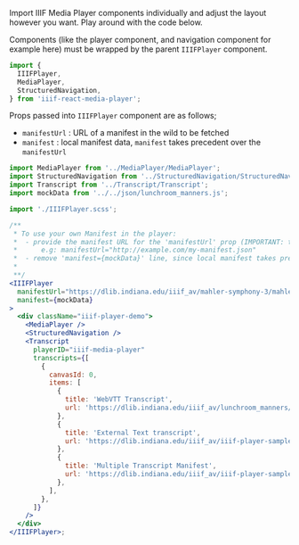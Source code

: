 Import IIIF Media Player components individually and adjust the layout however you want. Play around with the code below.

Components (like the player component, and navigation component for example here) must be wrapped by the parent `IIIFPlayer` component.

```js static
import {
  IIIFPlayer,
  MediaPlayer,
  StructuredNavigation,
} from 'iiif-react-media-player';
```

Props passed into `IIIFPlayer` component are as follows;

- `manifestUrl` : URL of a manifest in the wild to be fetched
- `manifest` : local manifest data, `manifest` takes precedent over the `manifestUrl`

```jsx padded
import MediaPlayer from '../MediaPlayer/MediaPlayer';
import StructuredNavigation from '../StructuredNavigation/StructuredNavigation';
import Transcript from '../Transcript/Transcript';
import mockData from '../../json/lunchroom_manners.js';

import './IIIFPlayer.scss';

/**
 * To use your own Manifest in the player:
 *  - provide the manifest URL for the 'manifestUrl' prop (IMPORTANT: the manifest should be public)
 *      e.g: manifestUrl="http://example.com/my-manifest.json"
 *  - remove 'manifest={mockData}' line, since local manifest takes precedent over 'manifestUrl'
 *
 **/
<IIIFPlayer
  manifestUrl="https://dlib.indiana.edu/iiif_av/mahler-symphony-3/mahler-symphony-3.json"
  manifest={mockData}
>
  <div className="iiif-player-demo">
    <MediaPlayer />
    <StructuredNavigation />
    <Transcript
      playerID="iiif-media-player"
      transcripts={[
        {
          canvasId: 0,
          items: [
            {
              title: 'WebVTT Transcript',
              url: 'https://dlib.indiana.edu/iiif_av/lunchroom_manners/lunchroom_manners.vtt',
            },
            {
              title: 'External Text transcript',
              url: 'https://dlib.indiana.edu/iiif_av/iiif-player-samples/transcripts/transcript-manifest.json',
            },
            {
              title: 'Multiple Transcript Manifest',
              url: 'https://dlib.indiana.edu/iiif_av/iiif-player-samples/transcripts/rendering-manifest.json',
            },
          ],
        },
      ]}
    />
  </div>
</IIIFPlayer>;
```
